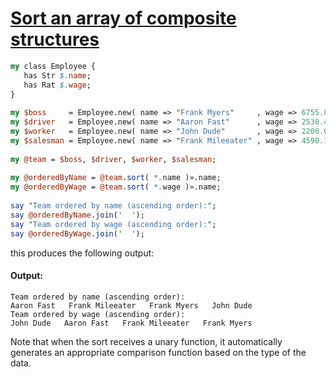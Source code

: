 [1]: https://rosettacode.org/wiki/Sort_an_array_of_composite_structures

# [Sort an array of composite structures][1]

```perl
my class Employee {
   has Str $.name;
   has Rat $.wage;
}
 
my $boss     = Employee.new( name => "Frank Myers"     , wage => 6755.85 );
my $driver   = Employee.new( name => "Aaron Fast"      , wage => 2530.40 );
my $worker   = Employee.new( name => "John Dude"       , wage => 2200.00 );
my $salesman = Employee.new( name => "Frank Mileeater" , wage => 4590.12 );
 
my @team = $boss, $driver, $worker, $salesman;
 
my @orderedByName = @team.sort( *.name )».name;
my @orderedByWage = @team.sort( *.wage )».name;
 
say "Team ordered by name (ascending order):";
say @orderedByName.join('  ');
say "Team ordered by wage (ascending order):";
say @orderedByWage.join('  ');
```


this produces the following output:


#### Output:
```
Team ordered by name (ascending order): 
Aaron Fast   Frank Mileeater   Frank Myers   John Dude   
Team ordered by wage (ascending order): 
John Dude   Aaron Fast   Frank Mileeater   Frank Myers   
```


Note that when the sort receives a unary function, it automatically generates an appropriate comparison function based on the type of the data.